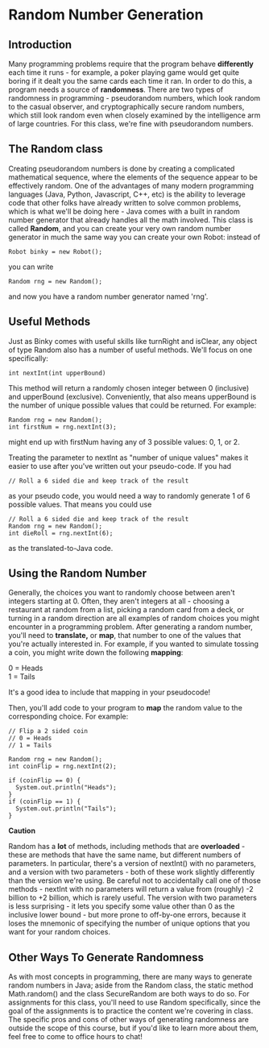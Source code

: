 # Random Number Generation

## Introduction

Many programming problems require that the program behave **differently** each time it runs \- for example, a poker playing game would get quite boring if it dealt you the same cards each time it ran. In order to do this, a program needs a source of **randomness**. There are two types of randomness in programming \- pseudorandom numbers, which look random to the casual observer, and cryptographically secure random numbers, which still look random even when closely examined by the intelligence arm of large countries. For this class, we're fine with pseudorandom numbers.

## The Random class

Creating pseudorandom numbers is done by creating a complicated mathematical sequence, where the elements of the sequence appear to be effectively random. One of the advantages of many modern programming languages (Java, Python, Javascript, C++, etc) is the ability to leverage code that other folks have already written to solve common problems, which is what we'll be doing here \- Java comes with a built in random number generator that already handles all the math involved. This class is called **Random**, and you can create your very own random number generator in much the same way you can create your own Robot: instead of 

`Robot binky = new Robot();`

you can write

`Random rng = new Random();`

and now you have a random number generator named 'rng'.

## Useful Methods

Just as Binky comes with useful skills like turnRight and isClear, any object of type Random also has a number of useful methods. We'll focus on one specifically:

`int nextInt(int upperBound)`

This method will return a randomly chosen integer between 0 (inclusive) and upperBound (exclusive). Conveniently, that also means upperBound is the number of unique possible values that could be returned. For example:

```
Random rng = new Random();  
int firstNum = rng.nextInt(3);
```

might end up with firstNum having any of 3 possible values: 0, 1, or 2\. 

Treating the parameter to nextInt as "number of unique values" makes it easier to use after you've written out your pseudo-code. If you had

`// Roll a 6 sided die and keep track of the result`

as your pseudo code, you would need a way to randomly generate 1 of 6 possible values. That means you could use

```
// Roll a 6 sided die and keep track of the result  
Random rng = new Random();  
int dieRoll = rng.nextInt(6);
```

as the translated-to-Java code.

## Using the Random Number

Generally, the choices you want to randomly choose between aren't integers starting at 0\. Often, they aren't integers at all \- choosing a restaurant at random from a list, picking a random card from a deck, or turning in a random direction are all examples of random choices you might encounter in a programming problem. After generating a random number, you'll need to **translate,** or **map**, that number to one of the values that you're actually interested in. For example, if you wanted to simulate tossing a coin, you might write down the following **mapping**:

0 \= Heads  
1 \= Tails

It's a good idea to include that mapping in your pseudocode\!

Then, you'll add code to your program to **map** the random value to the corresponding choice. For example:

```
// Flip a 2 sided coin  
// 0 = Heads  
// 1 = Tails

Random rng = new Random();  
int coinFlip = rng.nextInt(2);

if (coinFlip == 0) {  
  System.out.println("Heads");  
}  
if (coinFlip == 1) {  
  System.out.println("Tails");  
}
```

**Caution**

Random has a **lot** of methods, including methods that are **overloaded** \- these are methods that have the same name, but different numbers of parameters. In particular, there's a version of nextInt() with no parameters, and a version with two parameters \- both of these work slightly differently than the version we're using. Be careful not to accidentally call one of those methods \- nextInt with no parameters will return a value from (roughly) \-2 billion to \+2 billion, which is rarely useful. The version with two parameters is less surprising \- it lets you specify some value other than 0 as the inclusive lower bound \- but more prone to off-by-one errors, because it loses the mnemonic of specifying the number of unique options that you want for your random choices.

## Other Ways To Generate Randomness

As with most concepts in programming, there are many ways to generate random numbers in Java; aside from the Random class, the static method Math.random() and the class SecureRandom are both ways to do so. For assignments for this class, you'll need to use Random specifically, since the goal of the assignments is to practice the content we're covering in class. The specific pros and cons of other ways of generating randomness are outside the scope of this course, but if you'd like to learn more about them, feel free to come to office hours to chat!